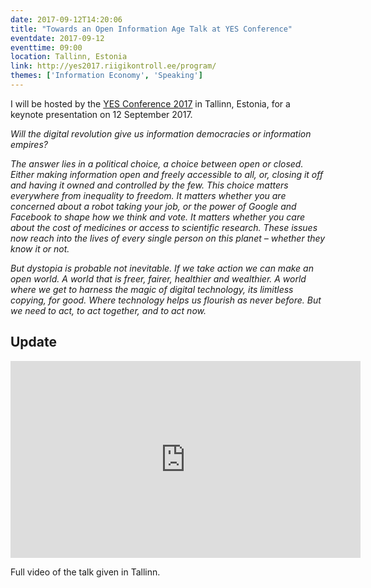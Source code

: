 ```yaml
---
date: 2017-09-12T14:20:06
title: "Towards an Open Information Age Talk at YES Conference"
eventdate: 2017-09-12
eventtime: 09:00
location: Tallinn, Estonia
link: http://yes2017.riigikontroll.ee/program/
themes: ['Information Economy', 'Speaking']
---
```



I will be hosted by the [YES Conference 2017](http://yes2017.riigikontroll.ee/program/) in Tallinn, Estonia, for a keynote presentation on 12 September 2017.

*Will the digital revolution give us information democracies or information empires?*

*The answer lies in a political choice, a choice between open or closed. Either making information open and freely accessible to all, or, closing it off and having it owned and controlled by the few. This choice matters everywhere from inequality to freedom. It matters whether you are concerned about a robot taking your job, or the power of Google and Facebook to shape how we think and vote. It matters whether you care about the cost of medicines or access to scientific research. These issues now reach into the lives of every single person on this planet – whether they know it or not.*

*But dystopia is probable not inevitable. If we take action we can make an open world. A world that is freer, fairer, healthier and wealthier. A world where we get to harness the magic of digital technology, its limitless copying, for good. Where technology helps us flourish as never before. But we need to act, to act together, and to act now.*

## Update

<iframe width="560" height="315" src="https://www.youtube.com/embed/q8y6kS7FpvI" frameborder="0" allowfullscreen></iframe>

Full video of the talk given in Tallinn.
